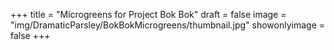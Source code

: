 +++
title = "Microgreens for Project Bok Bok"
draft = false
image = "img/DramaticParsley/BokBokMicrogreens/thumbnail.jpg"
showonlyimage = false
+++

<!--more-->


